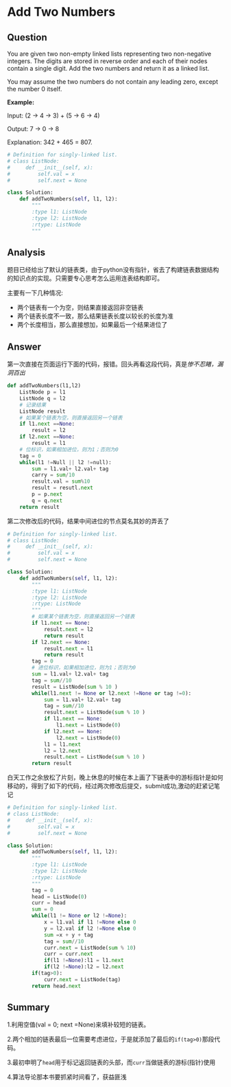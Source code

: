 # Add Two Numbers

## Question

You are given two non-empty linked lists representing two non-negative integers. The digits are stored in reverse order and each of their nodes contain a single digit. Add the two numbers and return it as a linked list.

You may assume the two numbers do not contain any leading zero, except the number 0 itself.

**Example:**

Input: (2 -> 4 -> 3) + (5 -> 6 -> 4)

Output: 7 -> 0 -> 8

Explanation: 342 + 465 = 807.

```python
# Definition for singly-linked list.
# class ListNode:
#     def __init__(self, x):
#         self.val = x
#         self.next = None

class Solution:
    def addTwoNumbers(self, l1, l2):
        """
        :type l1: ListNode
        :type l2: ListNode
        :rtype: ListNode
        """
```

## Analysis

题目已经给出了默认的链表类，由于python没有指针，省去了构建链表数据结构的知识点的实现。只需要专心思考怎么运用连表结构即可。

主要有一下几种情况:

* 两个链表有一个为空，则结果直接返回非空链表
* 两个链表长度不一致，那么结果链表长度以较长的长度为准
* 两个长度相当，那么直接想加，如果最后一个结果进位了

## Answer

第一次直接在页面运行下面的代码，报错。回头再看这段代码，真是*惨不忍睹，漏洞百出*

```python
def addTwoNumbers(l1,l2)
    ListNode p = l1
    ListNode q = l2
    # 记录结果
    ListNode result
    # 如果某个链表为空，则直接返回另一个链表
    if l1.next ==None:
        result = l2
    if l2.next ==None:
        result = l1
    # 位标识，如果相加进位，则为1；否则为0
    tag = 0
    while(l1 !=Null || l2 !=null):
        sum = l1.val+ l2.val+ tag
        carry = sum/10
        result.val = sum%10
        result = resutl.next
        p = p.next
        q = q.next
    return result
```

第二次修改后的代码，结果中间进位的节点莫名其妙的弄丢了

```python
# Definition for singly-linked list.
# class ListNode:
#     def __init__(self, x):
#         self.val = x
#         self.next = None

class Solution:
    def addTwoNumbers(self, l1, l2):
        """
        :type l1: ListNode
        :type l2: ListNode
        :rtype: ListNode
        """
        # 如果某个链表为空，则直接返回另一个链表
        if l1.next == None:
            result.next = l2
            return result
        if l2.next == None:
            result.next = l1
            return result
        tag = 0
        # 进位标识，如果相加进位，则为1；否则为0
        sum = l1.val+ l2.val+ tag
        tag = sum//10
        result = ListNode(sum % 10 )
        while(l1.next != None or l2.next !=None or tag !=0):
            sum = l1.val+ l2.val+ tag
            tag = sum//10
            result.next = ListNode(sum % 10 )
            if l1.next == None:
                l1.next = ListNode(0)
            if l2.next == None:
                l2.next = ListNode(0)
            l1 = l1.next
            l2 = l2.next
            result.next = ListNode(sum % 10 )
        return result
```

白天工作之余放松了片刻，晚上休息的时候在本上画了下链表中的游标指针是如何移动的，得到了如下的代码，经过两次修改后提交，submit成功,激动的赶紧记笔记

```python
# Definition for singly-linked list.
# class ListNode:
#     def __init__(self, x):
#         self.val = x
#         self.next = None

class Solution:
    def addTwoNumbers(self, l1, l2):
        """
        :type l1: ListNode
        :type l2: ListNode
        :rtype: ListNode
        """
        tag = 0
        head = ListNode(0)
        curr = head
        sum = 0
        while(l1 != None or l2 !=None):
            x = l1.val if l1 !=None else 0
            y = l2.val if l2 !=None else 0
            sum =x + y + tag
            tag = sum//10
            curr.next = ListNode(sum % 10)
            curr = curr.next
            if(l1 !=None):l1 = l1.next
            if(l2 !=None):l2 = l2.next
        if(tag>0):
            curr.next = ListNode(tag)
        return head.next
```

## Summary

1.利用空值(val = 0; next =None)来填补较短的链表。

2.两个相加的链表最后一位需要考虑进位，于是就添加了最后的`if(tag>0)`那段代码。

3.最初申明了`head`用于标记返回链表的头部，而`curr`当做链表的游标(指针)使用

4.算法导论那本书要抓紧时间看了，获益匪浅
